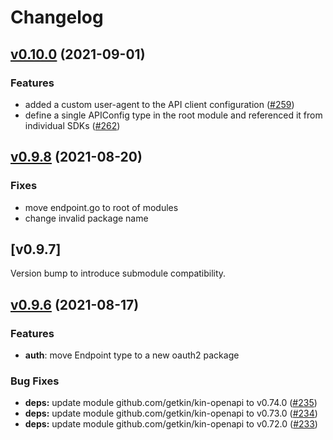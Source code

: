 # Changelog

## [v0.10.0](https://github.com/redhat-developer/app-services-sdk-go/compare/v0.9.8...v0.10.0) (2021-09-01)

### Features

- added a custom user-agent to the API client configuration ([#259](https://github.com/redhat-developer/app-services-sdk-go/issues/259))
- define a single APIConfig type in the root module and referenced it from individual SDKs ([#262](https://github.com/redhat-developer/app-services-sdk-go/issues/262))


## [v0.9.8](https://github.com/redhat-developer/app-services-sdk-go/compare/v0.9.7...v0.9.8) (2021-08-20)

### Fixes

- move endpoint.go to root of modules
- change invalid package name

## [v0.9.7]

Version bump to introduce submodule compatibility.

## [v0.9.6](https://github.com/redhat-developer/app-services-sdk-go/compare/v0.9.5...v0.9.6) (2021-08-17)

### Features

* **auth**: move Endpoint type to a new oauth2 package

### Bug Fixes

* **deps:** update module github.com/getkin/kin-openapi to v0.74.0 ([#235](https://github.com/redhat-developer/app-services-sdk-go/issues/235))
* **deps:** update module github.com/getkin/kin-openapi to v0.73.0 ([#234](https://github.com/redhat-developer/app-services-sdk-go/issues/234))
* **deps:** update module github.com/getkin/kin-openapi to v0.72.0 ([#233](https://github.com/redhat-developer/app-services-sdk-go/issues/233))